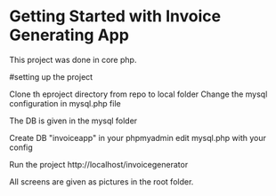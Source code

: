 # Getting Started with Invoice Generating App

This project was done in core php.

#setting up the project

Clone th eproject directory from repo to local folder 
Change the mysql configuration in mysql.php file

The DB is given in the mysql folder

Create DB "invoiceapp" in your phpmyadmin
edit mysql.php with your config

Run the project
http://localhost/invoicegenerator

All screens are given as pictures in the root folder.

